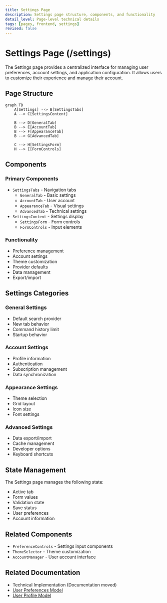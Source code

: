 ```yaml
---
title: Settings Page
description: Settings page structure, components, and functionality
detail_level: Page-level technical details
tags: [pages, frontend, settings]
revised: false
---
```


# Settings Page (/settings)

The Settings page provides a centralized interface for managing user preferences, account settings, and application configuration. It allows users to customize their experience and manage their account.

## Page Structure

```mermaid
graph TD
    A[Settings] --> B[SettingsTabs]
    A --> C[SettingsContent]

    B --> D[GeneralTab]
    B --> E[AccountTab]
    B --> F[AppearanceTab]
    B --> G[AdvancedTab]

    C --> H[SettingsForm]
    H --> I[FormControls]
```

## Components

### Primary Components

- `SettingsTabs` - Navigation tabs
  - `GeneralTab` - Basic settings
  - `AccountTab` - User account
  - `AppearanceTab` - Visual settings
  - `AdvancedTab` - Technical settings
- `SettingsContent` - Settings display
  - `SettingsForm` - Form controls
  - `FormControls` - Input elements

### Functionality

- Preference management
- Account settings
- Theme customization
- Provider defaults
- Data management
- Export/import

## Settings Categories

### General Settings

- Default search provider
- New tab behavior
- Command history limit
- Startup behavior

### Account Settings

- Profile information
- Authentication
- Subscription management
- Data synchronization

### Appearance Settings

- Theme selection
- Grid layout
- Icon size
- Font settings

### Advanced Settings

- Data export/import
- Cache management
- Developer options
- Keyboard shortcuts

## State Management

The Settings page manages the following state:

- Active tab
- Form values
- Validation state
- Save status
- User preferences
- Account information

## Related Components

- `PreferenceControls` - Settings input components
- `ThemeSelector` - Theme customization
- `AccountManager` - User account interface

## Related Documentation

- Technical Implementation (Documentation moved)
- [User Preferences Model](../models/user-preferences.md)
- [User Profile Model](../models/user-profile.md)

